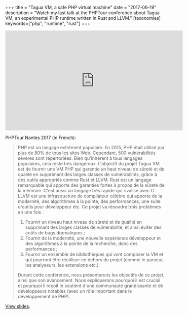 +++
title = "Tagua VM, a safe PHP virtual machine"
date = "2017-06-19"
description = "Watch my last talk at the PHPTour conference about Tagua VM, an experimental PHP runtime written in Rust and LLVM."
[taxonomies]
keywords=["php", "runtime", "rust"]
+++

<iframe width="560" height="315" src="https://www.youtube-nocookie.com/embed/Ymy8qAEe0kQ?si=_7IlrTO1VzOriUKW" title="YouTube video player" frameborder="0" allow="accelerometer; autoplay; clipboard-write; encrypted-media; gyroscope; picture-in-picture; web-share" referrerpolicy="strict-origin-when-cross-origin" allowfullscreen></iframe>

PHPTour Nantes 2017 (in French):

> PHP est un langage extrêment populaire. En 2015, PHP était utilisé par
> plus de 80% de tous les sites Web. Cependant, 500 vulnérabilités
> sévères sont répertoriées. Bien qu'inhérent à tous langages
> populaires, cela reste très dangereux. L'objectif du projet Tagua VM
> est de fournir une VM PHP qui garantie un haut niveau de sûreté et de
> qualité en supprimant des larges classes de vulnérabilités, grâce à
> des outils appropriés comme Rust et LLVM. Rust est un langage
> remarquable qui apporte des garanties fortes à propos de la sûreté de
> la mémoire. C'est aussi un langage très rapide qui rivalise avec C.
> LLVM est une infrastructure de compilateur célèbre qui apporte de la
> modernité, des algorithmes à la pointe, des performances, une suite
> d'outils pour développeur etc. Ce projet va résoudre trois problèmes
> en une fois :
>
> 1.  Fournir un niveau haut niveau de sûreté et de qualité en
>     supprimant des larges classes de vulnérabilité, et ainsi éviter
>     des coûts de bugs dramatiques ;
> 2.  Fournir de la modernité, une nouvelle expérience développeur et
>     des algorithmes à la pointe de la recherche, donc des performances
>     ;
> 3.  Fournir un ensemble de bibliothèques qui vont composer la VM et
>     qui pourront être réutiliser en dehors du projet (comme le
>     parseur, les analyseurs, les extensions etc.).
>
> Durant cette conférence, nous présenterons les objectifs de ce projet,
> ainsi que son avancement. Nous expliquerons pourquoi il est crucial et
> pourquoi il reçoit le soutient d'une communauté grandissante et de
> développeurs notables (avec un rôle important dans le développement de
> PHP).

[View
slides](https://speakerdeck.com/hywan/tagua-vm-a-safe-php-virtual-machine).
